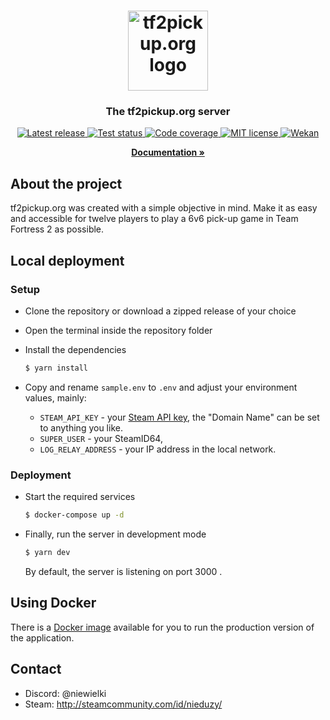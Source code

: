 <h1 align="center">
  <a href="https://tf2pickup.pl">
    <img src="https://tf2pickup.pl/assets/favicon.png" alt="tf2pickup.org logo" width="128" height="128">
  </a>
</h1>

<h3 align="center">The tf2pickup.org server</h3>

<p align="center">
  <a href="https://github.com/tf2pickup-org/server/releases">
    <img src="https://img.shields.io/github/v/release/tf2pickup-org/server" alt="Latest release">
  </a>

  <a href="https://github.com/tf2pickup-org/server/actions?query=workflow%3Atest">
    <img src="https://github.com/tf2pickup-org/server/workflows/test/badge.svg" alt="Test status">
  </a>

  <a href="https://codecov.io/gh/tf2pickup-org/server">
    <img src="https://codecov.io/gh/tf2pickup-org/server/branch/master/graph/badge.svg" alt="Code coverage">
  </a>

  <a href="https://opensource.org/licenses/MIT">
    <img src="https://img.shields.io/badge/License-MIT-yellow.svg" alt="MIT license">
  </a>

  <a href="https://w.supra.tf/b/xYYTewYR5RcvfHBZ8/tf2pickup-pl">
    <img src="https://img.shields.io/badge/project-wekan-%2300aecc.svg" alt="Wekan">
  </a>
</p>

<p align="center">
  <a href="https://docs.tf2pickup.org/"><strong>Documentation »</strong></a>
</p>

## About the project

tf2pickup.org was created with a simple objective in mind. Make it as easy and accessible for twelve players to play a 6v6 pick-up game in Team Fortress 2 as possible.


## Local deployment

### Setup

* Clone the repository or download a zipped release of your choice
* Open the terminal inside the repository folder
* Install the dependencies

    ```bash
    $ yarn install
    ```

* Copy and rename `sample.env` to `.env` and adjust your environment values, mainly:
  * `STEAM_API_KEY` - your [Steam API key](https://steamcommunity.com/dev/apikey), the "Domain Name" can be set to anything you like.
  * `SUPER_USER` - your SteamID64,
  * `LOG_RELAY_ADDRESS` - your IP address in the local network.

### Deployment

* Start the required services

    ```bash
    $ docker-compose up -d
    ```
* Finally, run the server in development mode

    ```bash
    $ yarn dev
    ```

  By default, the server is listening on port 3000 .


## Using Docker

There is a [Docker image](https://hub.docker.com/r/tf2pickuppl/server) available for you to run the production version of the application.


## Contact

* Discord: @niewielki
* Steam: <http://steamcommunity.com/id/nieduzy/>
